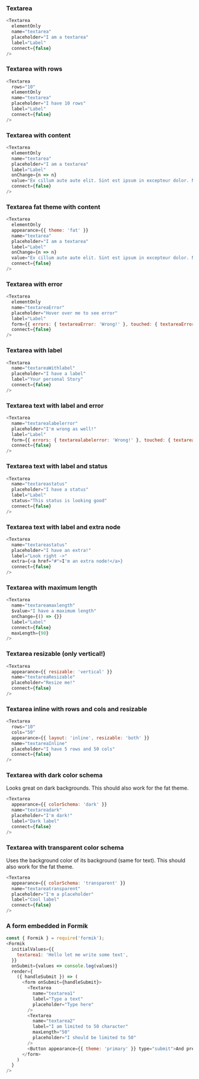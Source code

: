 ### Textarea

```js
<Textarea
  elementOnly
  name="textarea"
  placeholder="I am a textarea"
  label="Label"
  connect={false}
/>
```

### Textarea with rows

```js
<Textarea
  rows="10"
  elementOnly
  name="textarea"
  placeholder="I have 10 rows"
  label="Label"
  connect={false}
/>
```

### Textarea with content

```js
<Textarea
  elementOnly
  name="textarea"
  placeholder="I am a textarea"
  label="Label"
  onChange={n => n}
  value="Ex cillum aute aute elit. Sint est ipsum in excepteur dolor. Non veniam sint do nulla exercitation amet aliquip ex officia. Exercitation minim non ad anim velit minim nisi eiusmod laboris do sit cupidatat sit. Officia do esse culpa amet aliqua aute enim fugiat deserunt dolor cupidatat esse nulla cillum. Est est voluptate Lorem aute laboris anim."
  connect={false}
/>
```


### Textarea fat theme with content

```js
<Textarea
  elementOnly
  appearance={{ theme: 'fat' }}
  name="textarea"
  placeholder="I am a textarea"
  label="Label"
  onChange={n => n}
  value="Ex cillum aute aute elit. Sint est ipsum in excepteur dolor. Non veniam sint do nulla exercitation amet aliquip ex officia. Exercitation minim non ad anim velit minim nisi eiusmod laboris do sit cupidatat sit. Officia do esse culpa amet aliqua aute enim fugiat deserunt dolor cupidatat esse nulla cillum. Est est voluptate Lorem aute laboris anim."
  connect={false}
/>
```

### Textarea with error

```js
<Textarea
  elementOnly
  name="textareaError"
  placeholder="Hover over me to see error"
  label="Label"
  form={{ errors: { textareaError: 'Wrong!' }, touched: { textareaError: true }}}
  connect={false}
/>
```

### Textarea with label

```js
<Textarea
  name="textareaWithlabel"
  placeholder="I have a label"
  label="Your personal Story"
  connect={false}
/>
```

### Textarea text with label and error

```js
<Textarea
  name="textarealabelerror"
  placeholder="I'm wrong as well!"
  label="Label"
  form={{ errors: { textarealabelerror: 'Wrong!' }, touched: { textarealabelerror: true }}}
  connect={false}
/>
```

### Textarea text with label and status

```js
<Textarea
  name="textareastatus"
  placeholder="I have a status"
  label="Label"
  status="This status is looking good"
  connect={false}
/>
```

### Textarea text with label and extra node

```js
<Textarea
  name="textareastatus"
  placeholder="I have an extra!"
  label="Look right ->"
  extra={<a href="#">I'm an extra node!</a>}
  connect={false}
/>
```

### Textarea with maximum length

```js
<Textarea
  name="textareamaxlength"
  $value="I have a maximum length"
  onChange={() => {}}
  label="Label"
  connect={false}
  maxLength={90}
/>
```

### Textarea resizable (only vertical!)

```js
<Textarea
  appearance={{ resizable: 'vertical' }}
  name="textareaResizable"
  placeholder="Resize me!"
  connect={false}
/>
```


### Textarea inline with rows and cols and resizable

```js
<Textarea
  rows="10"
  cols="50"
  appearance={{ layout: 'inline', resizable: 'both' }}
  name="textareaInline"
  placeholder="I have 5 rows and 50 cols"
  connect={false}
/>
```


### Textarea with dark color schema

Looks great on dark backgrounds. This should also work for the fat theme.

```js
<Textarea
  appearance={{ colorSchema: 'dark' }}
  name="textareadark"
  placeholder="I'm dark!"
  label="Dark label"
  connect={false}
/>
```

### Textarea with transparent color schema

Uses the background color of its background (same for text). This should also work for the fat theme.

```js
<Textarea
  appearance={{ colorSchema: 'transparent' }}
  name="textareatransparent"
  placeholder="I'm a placeholder"
  label="Cool label"
  connect={false}
/>
```


### A form embedded in Formik

```js
const { Formik } = require('formik');
<Formik
  initialValues={{
    textarea1: 'Hello let me write some text',
  }}
  onSubmit={values => console.log(values)}
  render={
    ({ handleSubmit }) => (
      <form onSubmit={handleSubmit}>
        <Textarea
          name="textarea1"
          label="Type a text"
          placeholder="Type here"
        />
        <Textarea
          name="textarea2"
          label="I am limited to 50 character"
          maxLength="50"
          placeholder="I should be limited to 50"
        />
        <Button appearance={{ theme: 'primary' }} type="submit">And press me</Button>
      </form>
    )
  }
/>
```
